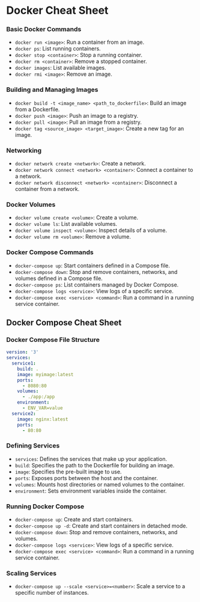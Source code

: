 # Docker Cheat Sheet

### Basic Docker Commands

- `docker run <image>`: Run a container from an image.
- `docker ps`: List running containers.
- `docker stop <container>`: Stop a running container.
- `docker rm <container>`: Remove a stopped container.
- `docker images`: List available images.
- `docker rmi <image>`: Remove an image.

### Building and Managing Images

- `docker build -t <image_name> <path_to_dockerfile>`: Build an image from a Dockerfile.
- `docker push <image>`: Push an image to a registry.
- `docker pull <image>`: Pull an image from a registry.
- `docker tag <source_image> <target_image>`: Create a new tag for an image.

### Networking

- `docker network create <network>`: Create a network.
- `docker network connect <network> <container>`: Connect a container to a network.
- `docker network disconnect <network> <container>`: Disconnect a container from a network.

### Docker Volumes

- `docker volume create <volume>`: Create a volume.
- `docker volume ls`: List available volumes.
- `docker volume inspect <volume>`: Inspect details of a volume.
- `docker volume rm <volume>`: Remove a volume.

### Docker Compose Commands

- `docker-compose up`: Start containers defined in a Compose file.
- `docker-compose down`: Stop and remove containers, networks, and volumes defined in a Compose file.
- `docker-compose ps`: List containers managed by Docker Compose.
- `docker-compose logs <service>`: View logs of a specific service.
- `docker-compose exec <service> <command>`: Run a command in a running service container.

## Docker Compose Cheat Sheet

### Docker Compose File Structure

```yaml
version: '3'
services:
  service1:
    build: .
    image: myimage:latest
    ports:
      - 8080:80
    volumes:
      - ./app:/app
    environment:
      - ENV_VAR=value
  service2:
    image: nginx:latest
    ports:
      - 80:80
```

### Defining Services

- `services`: Defines the services that make up your application.
- `build`: Specifies the path to the Dockerfile for building an image.
- `image`: Specifies the pre-built image to use.
- `ports`: Exposes ports between the host and the container.
- `volumes`: Mounts host directories or named volumes to the container.
- `environment`: Sets environment variables inside the container.

### Running Docker Compose

- `docker-compose up`: Create and start containers.
- `docker-compose up -d`: Create and start containers in detached mode.
- `docker-compose down`: Stop and remove containers, networks, and volumes.
- `docker-compose logs <service>`: View logs of a specific service.
- `docker-compose exec <service> <command>`: Run a command in a running service container.

### Scaling Services

- `docker-compose up --scale <service>=<number>`: Scale a service to a specific number of instances.